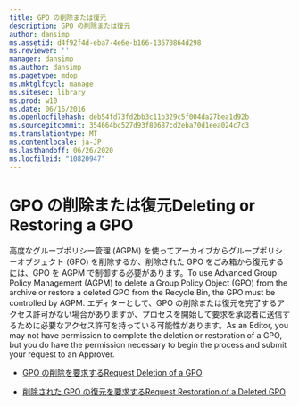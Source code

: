 ```yaml
---
title: GPO の削除または復元
description: GPO の削除または復元
author: dansimp
ms.assetid: d4f92f4d-eba7-4e6e-b166-13670864d298
ms.reviewer: ''
manager: dansimp
ms.author: dansimp
ms.pagetype: mdop
ms.mktglfcycl: manage
ms.sitesec: library
ms.prod: w10
ms.date: 06/16/2016
ms.openlocfilehash: deb54fd73fd2bb3c11b329c5f004da27bea1d92b
ms.sourcegitcommit: 354664bc527d93f80687cd2eba70d1eea024c7c3
ms.translationtype: MT
ms.contentlocale: ja-JP
ms.lasthandoff: 06/26/2020
ms.locfileid: "10820947"
---
```

# <span data-ttu-id="27187-103">GPO の削除または復元</span><span class="sxs-lookup"><span data-stu-id="27187-103">Deleting or Restoring a GPO</span></span>


<span data-ttu-id="27187-104">高度なグループポリシー管理 (AGPM) を使ってアーカイブからグループポリシーオブジェクト (GPO) を削除するか、削除された GPO をごみ箱から復元するには、GPO を AGPM で制御する必要があります。</span><span class="sxs-lookup"><span data-stu-id="27187-104">To use Advanced Group Policy Management (AGPM) to delete a Group Policy Object (GPO) from the archive or restore a deleted GPO from the Recycle Bin, the GPO must be controlled by AGPM.</span></span> <span data-ttu-id="27187-105">エディターとして、GPO の削除または復元を完了するアクセス許可がない場合がありますが、プロセスを開始して要求を承認者に送信するために必要なアクセス許可を持っている可能性があります。</span><span class="sxs-lookup"><span data-stu-id="27187-105">As an Editor, you may not have permission to complete the deletion or restoration of a GPO, but you do have the permission necessary to begin the process and submit your request to an Approver.</span></span>

-   [<span data-ttu-id="27187-106">GPO の削除を要求する</span><span class="sxs-lookup"><span data-stu-id="27187-106">Request Deletion of a GPO</span></span>](request-deletion-of-a-gpo-agpm40.md)

-   [<span data-ttu-id="27187-107">削除された GPO の復元を要求する</span><span class="sxs-lookup"><span data-stu-id="27187-107">Request Restoration of a Deleted GPO</span></span>](request-restoration-of-a-deleted-gpo-agpm40.md)

 

 





